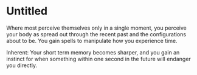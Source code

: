 # Untitled

Where most perceive themselves only in a single moment, you perceive your body as spread out through the recent past and the configurations about to be. You gain spells to manipulate how you experience time.

Inherent: Your short term memory becomes sharper, and you gain an instinct for when something within one second in the future will endanger you directly.